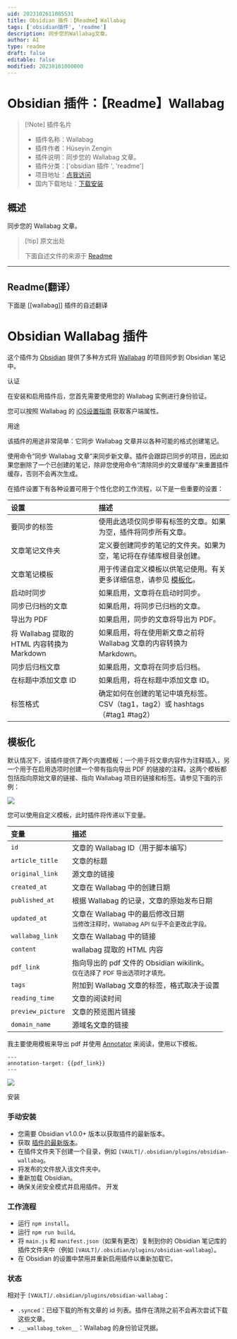 ```yaml
---
uid: 2023102611085531
title: Obsidian 插件：【Readme】Wallabag
tags: ['obsidian插件', 'readme']
description: 同步您的Wallabag文章。
author: AI
type: readme
draft: false
editable: false
modified: 20230101000000
---
```


# Obsidian 插件：【Readme】Wallabag

> [!Note] 插件名片
> - 插件名称：Wallabag
> - 插件作者：Hüseyin Zengin
> - 插件说明：同步您的 Wallabag 文章。
> - 插件分类：['obsidian 插件 ', 'readme']
> - 项目地址：[点我访问](https://github.com/huseyz/obsidian-wallabag)
> - 国内下载地址：[下载安装](https://pkmer.cn/products/plugin/pluginMarket/?wallabag)

## 概述

同步您的 Wallabag 文章。

> [!tip] 原文出处
>
>下面自述文件的来源于 [Readme](https://ghproxy.net/https://raw.githubusercontent.com/huseyz/obsidian-wallabag/master/README.md)
>

---

## Readme(翻译）

下面是 [[wallabag]] 插件的自述翻译

# Obsidian Wallabag 插件

这个插件为 [Obsidian](https://obsidian.md) 提供了多种方式将 [Wallabag](https://www.wallabag.it/en) 的项目同步到 Obsidian 笔记中。

认证

在安装和启用插件后，您首先需要使用您的 Wallabag 实例进行身份验证。

您可以按照 Wallabag 的 [iOS设置指南](https://doc.wallabag.org/en/apps/ios.html) 获取客户端属性。

用途

该插件的用途非常简单：它同步 Wallabag 文章并以各种可能的格式创建笔记。

使用命令“同步 Wallabag 文章”来同步新文章。插件会跟踪已同步的项目，因此如果您删除了一个已创建的笔记，除非您使用命令“清除同步的文章缓存”来重置插件缓存，否则不会再次生成。

在插件设置下有各种设置可用于个性化您的工作流程，以下是一些重要的设置：

| 设置                                                   | 描述                                                                                                                |
| :----------------------------------------------------- | :------------------------------------------------------------------------------------------------------------------ |
| 要同步的标签                                           | 使用此选项仅同步带有标签的文章。如果为空，插件将同步所有文章。                                                      |
| 文章笔记文件夹                                         | 定义要创建同步的笔记的文件夹。如果为空，笔记将在存储库根目录创建。                                                    |
| 文章笔记模板                                           | 用于传递自定义模板以供笔记使用。有关更多详细信息，请参见 [模板化](#templating)。                                         |
| 启动时同步                                             | 如果启用，文章将在启动时同步。                                                                                      |
| 同步已归档的文章                                       | 如果启用，将同步已归档的文章。                                                                                      |
| 导出为 PDF                                              | 如果启用，同步的文章将导出为 PDF。                                                                                   |
| 将 Wallabag 提取的 HTML 内容转换为 Markdown                 | 如果启用，将在使用新文章之前将 Wallabag 文章的内容转换为 Markdown。                                                     |
| 同步后归档文章                                         | 如果启用，文章将在同步后归档。                                                                                      |
| 在标题中添加文章 ID                                     | 如果启用，将在标题中添加文章 ID。                                                                                    |
| 标签格式                                               | 确定如何在创建的笔记中填充标签。CSV（tag1，tag2）或 hashtags（#tag1 #tag2）                                            |

## 模板化

默认情况下，该插件提供了两个内置模板；一个用于将文章内容作为注释插入，另一个用于在启用选项时创建一个带有指向导出 PDF 的链接的注释。这两个模板都包括指向原始文章的链接、指向 Wallabag 项目的链接和标签。请参见下面的示例：

![](screenshots/ss1.png)

您可以使用自定义模板，此时插件将传递以下变量。

| 变量 | 描述 |
|:----------------|:-------------------------------------------------------------------------------------------------------------------|
| `id` | 文章的 Wallabag ID（用于脚本编写） |
| `article_title` | 文章的标题 |
| `original_link` | 源文章的链接 |
| `created_at` | 文章在 Wallabag 中的创建日期 |
| `published_at` | 根据 Wallabag 的记录，文章的原始发布日期 |
| `updated_at` | 文章在 Wallabag 中的最后修改日期 <sub><br>当修改注释时，Wallabag API 似乎不会更改此字段。</sub> |
| `wallabag_link` | 文章在 Wallabag 中的链接 |
| `content` | wallabag 提取的 HTML 内容 |
| `pdf_link` | 指向导出的 pdf 文件的 Obsidian wikilink。 <sub><br>仅在选择了 PDF 导出选项时才填充。</sub> |
| `tags` | 附加到 Wallabag 文章的标签，格式取决于设置 |
| `reading_time` | 文章的阅读时间 |
| `preview_picture` | 文章的预览图片链接 |
| `domain_name` | 源域名文章的链接 |

我主要使用模板来导出 pdf 并使用 [Annotator]() 来阅读，使用以下模板。

```
---
annotation-target: {{pdf_link}}
---
```

![](screenshots/ss2.png)

安装

### 手动安装

- 您需要 Obsidian v1.0.0+ 版本以获取插件的最新版本。
- 获取 [插件的最新版本](https://github.com/huseyz/obsidian-wallabag/releases/latest)。
- 在插件文件夹下创建一个目录，例如 `[VAULT]/.obsidian/plugins/obsidian-wallabag`。
- 将发布的文件放入该文件夹中。
- 重新加载 Obsidian。
- 确保关闭安全模式并启用插件。
开发

### 工作流程

- 运行 `npm install`。
- 运行 `npm run build`。
- 将 `main.js` 和 `manifest.json`（如果有更改）复制到你的 Obsidian 笔记库的插件文件夹中（例如 `[VAULT]/.obsidian/plugins/obsidian-wallabag`）。
- 在 Obsidian 的设置中禁用并重新启用插件以重新加载它。

### 状态

相对于 `[VAULT]/.obsidian/plugins/obsidian-wallabag`：

- `.synced`：已经下载的所有文章的 id 列表。插件在清除之前不会再次尝试下载这些文章。
- `.__wallabag_token__`：Wallabag 的身份验证凭据。




